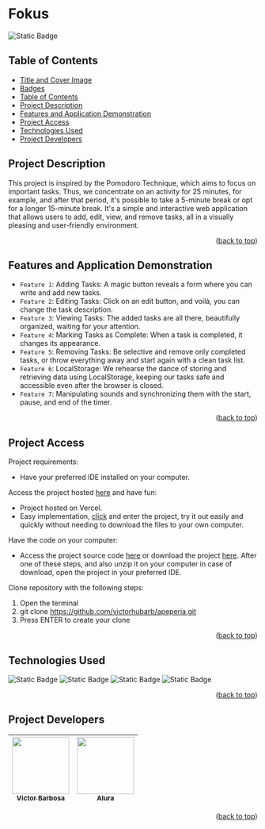 # Fokus <a name="readme-top"></a>
![Static Badge](https://img.shields.io/badge/status-completed-green?style=for-the-badge)

## Table of Contents 
* [Title and Cover Image](#title-and-cover-image)
* [Badges](#badges)
* [Table of Contents](#table-of-contents)
* [Project Description](#project-description)
* [Features and Application Demonstration](#features-and-application-demonstration)
* [Project Access](#project-access)
* [Technologies Used](#technologies-used)
* [Project Developers](#project-developers)

## Project Description
This project is inspired by the Pomodoro Technique, which aims to focus on important tasks. Thus, we concentrate on an activity for 25 minutes, for example, and after that period, it's possible to take a 5-minute break or opt for a longer 15-minute break. It's a simple and interactive web application that allows users to add, edit, view, and remove tasks, all in a visually pleasing and user-friendly environment.
<p align="right">(<a href="#readme-top">back to top</a>)</p>
 
## Features and Application Demonstration
- `Feature 1`: Adding Tasks: A magic button reveals a form where you can write and add new tasks.
- `Feature 2`: Editing Tasks: Click on an edit button, and voilà, you can change the task description.
- `Feature 3`: Viewing Tasks: The added tasks are all there, beautifully organized, waiting for your attention.
- `Feature 4`: Marking Tasks as Complete: When a task is completed, it changes its appearance.
- `Feature 5`: Removing Tasks: Be selective and remove only completed tasks, or throw everything away and start again with a clean task list.
- `Feature 6`: LocalStorage: We rehearse the dance of storing and retrieving data using LocalStorage, keeping our tasks safe and accessible even after the browser is closed.
- `Feature 7`: Manipulating sounds and synchronizing them with the start, pause, and end of the timer.
<p align="right">(<a href="#readme-top">back to top</a>)</p>

## Project Access
Project requirements:
 - Have your preferred IDE installed on your computer.

Access the project hosted [here](https://apeperia-one-blue.vercel.app) and have fun:
 - Project hosted on Vercel.
 - Easy implementation, [click](https://apeperia-one-blue.vercel.app) and enter the project, try it out easily and quickly without needing to download the files to your own computer.

Have the code on your computer:
 - Access the project source code [here](https://github.com/victorhubarb/apeperia) or download the project [here](https://github.com/victorhubarb/apeperia/archive/refs/heads/main.zip). After one of these steps, and also unzip it on your computer in case of download, open the project in your preferred IDE.

Clone repository with the following steps:
 1. Open the terminal
 2. git clone https://github.com/victorhubarb/apeperia.git
 3. Press ENTER to create your clone
<p align="right">(<a href="#readme-top">back to top</a>)</p>

## Technologies Used
![Static Badge](https://img.shields.io/badge/HTML5-E34F26?style=for-the-badge&logo=html5&logoColor=white)
![Static Badge](https://img.shields.io/badge/CSS3-1572B6?style=for-the-badge&logo=css3&logoColor=white)
![Static Badge](https://img.shields.io/badge/Figma-F24E1E?style=for-the-badge&logo=figma&logoColor=white)
![Static Badge](https://img.shields.io/badge/JavaScript-F7DF1E?style=for-the-badge&logo=javascript&logoColor=black)
<p align="right">(<a href="#readme-top">back to top</a>)</p>

## Project Developers
| [<img loading="lazy" src="https://avatars.githubusercontent.com/u/80085116?v=4" width=115><br><sub>Victor Barbosa</sub>](https://github.com/victorhubarb) | [<img loading="lazy" src="https://avatars.githubusercontent.com/u/4975968?s=200&v=4" width=115><br><sub>Alura</sub>](https://github.com/alura-cursos) |
| :---: | :--: |
<p align="right">(<a href="#readme-top">back to top</a>)</p>
